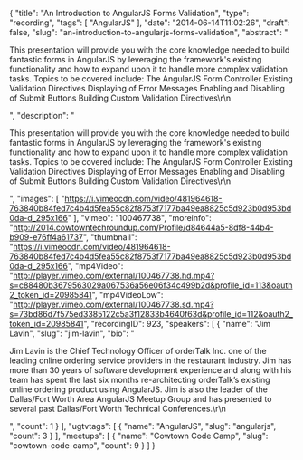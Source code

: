 {
  "title": "An Introduction to AngularJS Forms Validation",
  "type": "recording",
  "tags": [
    "AngularJS"
  ],
  "date": "2014-06-14T11:02:26",
  "draft": false,
  "slug": "an-introduction-to-angularjs-forms-validation",
  "abstract": "<p>This presentation will provide you with the core knowledge needed to build fantastic forms in AngularJS by leveraging the framework's existing functionality and how to expand upon it to handle more complex validation tasks. Topics to be covered include: The AngularJS Form Controller Existing Validation Directives Displaying of Error Messages Enabling and Disabling of Submit Buttons Building Custom Validation Directives\r\n</p>",
  "description": "<p>This presentation will provide you with the core knowledge needed to build fantastic forms in AngularJS by leveraging the framework's existing functionality and how to expand upon it to handle more complex validation tasks. Topics to be covered include: The AngularJS Form Controller Existing Validation Directives Displaying of Error Messages Enabling and Disabling of Submit Buttons Building Custom Validation Directives\r\n</p>",
  "images": [
    "https://i.vimeocdn.com/video/481964618-763840b84fed7c4b4d5fea55c82f8753f7177ba49ea8825c5d923b0d953bd0da-d_295x166"
  ],
  "vimeo": "100467738",
  "moreinfo": "http://2014.cowtowntechroundup.com/Profile/d84644a5-8df8-44b4-b909-e76ff4a61737",
  "thumbnail": "https://i.vimeocdn.com/video/481964618-763840b84fed7c4b4d5fea55c82f8753f7177ba49ea8825c5d923b0d953bd0da-d_295x166",
  "mp4Video": "http://player.vimeo.com/external/100467738.hd.mp4?s=c88480b3679563029a067536a56e06f34c499b2d&profile_id=113&oauth2_token_id=20985841",
  "mp4VideoLow": "http://player.vimeo.com/external/100467738.sd.mp4?s=73bd86d7f575ed3385122c5a3f12833b4640f63d&profile_id=112&oauth2_token_id=20985841",
  "recordingID": 923,
  "speakers": [
    {
      "name": "Jim Lavin",
      "slug": "jim-lavin",
      "bio": "<p>Jim Lavin is the Chief Technology Officer of orderTalk Inc. one of the leading online ordering service providers in the restaurant industry. Jim has more than 30 years of software development experience and along with his team has spent the last six months re-architecting orderTalk’s existing online ordering product using AngularJS. Jim is also the leader of the Dallas/Fort Worth Area AngularJS Meetup Group and has presented to several past Dallas/Fort Worth Technical Conferences.\r\n</p>",
      "count": 1
    }
  ],
  "ugtvtags": [
    {
      "name": "AngularJS",
      "slug": "angularjs",
      "count": 3
    }
  ],
  "meetups": [
    {
      "name": "Cowtown Code Camp",
      "slug": "cowtown-code-camp",
      "count": 9
    }
  ]
}